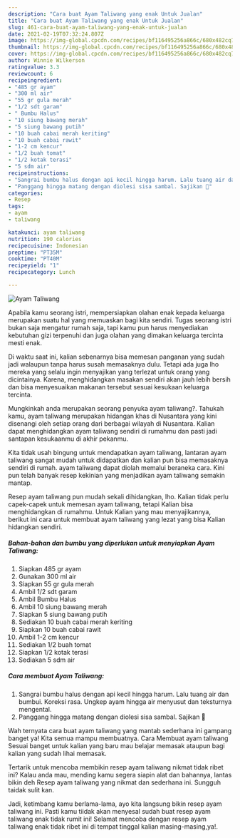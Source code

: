 ```yaml
---
description: "Cara buat Ayam Taliwang yang enak Untuk Jualan"
title: "Cara buat Ayam Taliwang yang enak Untuk Jualan"
slug: 461-cara-buat-ayam-taliwang-yang-enak-untuk-jualan
date: 2021-02-19T07:32:24.807Z
image: https://img-global.cpcdn.com/recipes/bf116495256a866c/680x482cq70/ayam-taliwang-foto-resep-utama.jpg
thumbnail: https://img-global.cpcdn.com/recipes/bf116495256a866c/680x482cq70/ayam-taliwang-foto-resep-utama.jpg
cover: https://img-global.cpcdn.com/recipes/bf116495256a866c/680x482cq70/ayam-taliwang-foto-resep-utama.jpg
author: Winnie Wilkerson
ratingvalue: 3.3
reviewcount: 6
recipeingredient:
- "485 gr ayam"
- "300 ml air"
- "55 gr gula merah"
- "1/2 sdt garam"
- " Bumbu Halus"
- "10 siung bawang merah"
- "5 siung bawang putih"
- "10 buah cabai merah keriting"
- "10 buah cabai rawit"
- "1-2 cm kencur"
- "1/2 buah tomat"
- "1/2 kotak terasi"
- "5 sdm air"
recipeinstructions:
- "Sangrai bumbu halus dengan api kecil hingga harum. Lalu tuang air dan bumbui. Koreksi rasa. Ungkep ayam hingga air menyusut dan teksturnya mengental."
- "Panggang hingga matang dengan diolesi sisa sambal. Sajikan 🤤"
categories:
- Resep
tags:
- ayam
- taliwang

katakunci: ayam taliwang 
nutrition: 190 calories
recipecuisine: Indonesian
preptime: "PT35M"
cooktime: "PT40M"
recipeyield: "1"
recipecategory: Lunch

---
```



![Ayam Taliwang](https://img-global.cpcdn.com/recipes/bf116495256a866c/680x482cq70/ayam-taliwang-foto-resep-utama.jpg)

Apabila kamu seorang istri, mempersiapkan olahan enak kepada keluarga merupakan suatu hal yang memuaskan bagi kita sendiri. Tugas seorang istri bukan saja mengatur rumah saja, tapi kamu pun harus menyediakan kebutuhan gizi terpenuhi dan juga olahan yang dimakan keluarga tercinta mesti enak.

Di waktu  saat ini, kalian sebenarnya bisa memesan panganan yang sudah jadi walaupun tanpa harus susah memasaknya dulu. Tetapi ada juga lho mereka yang selalu ingin menyajikan yang terlezat untuk orang yang dicintainya. Karena, menghidangkan masakan sendiri akan jauh lebih bersih dan bisa menyesuaikan makanan tersebut sesuai kesukaan keluarga tercinta. 



Mungkinkah anda merupakan seorang penyuka ayam taliwang?. Tahukah kamu, ayam taliwang merupakan hidangan khas di Nusantara yang kini disenangi oleh setiap orang dari berbagai wilayah di Nusantara. Kalian dapat menghidangkan ayam taliwang sendiri di rumahmu dan pasti jadi santapan kesukaanmu di akhir pekanmu.

Kita tidak usah bingung untuk mendapatkan ayam taliwang, lantaran ayam taliwang sangat mudah untuk didapatkan dan kalian pun bisa memasaknya sendiri di rumah. ayam taliwang dapat diolah memalui beraneka cara. Kini pun telah banyak resep kekinian yang menjadikan ayam taliwang semakin mantap.

Resep ayam taliwang pun mudah sekali dihidangkan, lho. Kalian tidak perlu capek-capek untuk memesan ayam taliwang, tetapi Kalian bisa menghidangkan di rumahmu. Untuk Kalian yang mau menyajikannya, berikut ini cara untuk membuat ayam taliwang yang lezat yang bisa Kalian hidangkan sendiri.

<!--inarticleads1-->

##### Bahan-bahan dan bumbu yang diperlukan untuk menyiapkan Ayam Taliwang:

1. Siapkan 485 gr ayam
1. Gunakan 300 ml air
1. Siapkan 55 gr gula merah
1. Ambil 1/2 sdt garam
1. Ambil  Bumbu Halus
1. Ambil 10 siung bawang merah
1. Siapkan 5 siung bawang putih
1. Sediakan 10 buah cabai merah keriting
1. Siapkan 10 buah cabai rawit
1. Ambil 1-2 cm kencur
1. Sediakan 1/2 buah tomat
1. Siapkan 1/2 kotak terasi
1. Sediakan 5 sdm air




<!--inarticleads2-->

##### Cara membuat Ayam Taliwang:

1. Sangrai bumbu halus dengan api kecil hingga harum. Lalu tuang air dan bumbui. Koreksi rasa. Ungkep ayam hingga air menyusut dan teksturnya mengental.
1. Panggang hingga matang dengan diolesi sisa sambal. Sajikan 🤤




Wah ternyata cara buat ayam taliwang yang mantab sederhana ini gampang banget ya! Kita semua mampu membuatnya. Cara Membuat ayam taliwang Sesuai banget untuk kalian yang baru mau belajar memasak ataupun bagi kalian yang sudah lihai memasak.

Tertarik untuk mencoba membikin resep ayam taliwang nikmat tidak ribet ini? Kalau anda mau, mending kamu segera siapin alat dan bahannya, lantas bikin deh Resep ayam taliwang yang nikmat dan sederhana ini. Sungguh taidak sulit kan. 

Jadi, ketimbang kamu berlama-lama, ayo kita langsung bikin resep ayam taliwang ini. Pasti kamu tiidak akan menyesal sudah buat resep ayam taliwang enak tidak rumit ini! Selamat mencoba dengan resep ayam taliwang enak tidak ribet ini di tempat tinggal kalian masing-masing,ya!.

